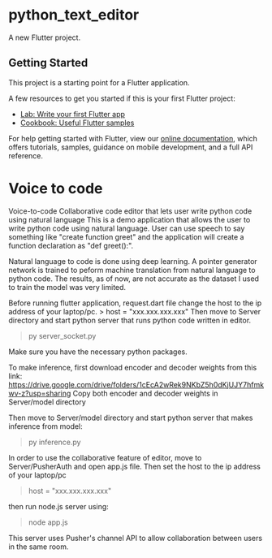 # python_text_editor

A new Flutter project.

## Getting Started

This project is a starting point for a Flutter application.

A few resources to get you started if this is your first Flutter project:

- [Lab: Write your first Flutter app](https://flutter.dev/docs/get-started/codelab)
- [Cookbook: Useful Flutter samples](https://flutter.dev/docs/cookbook)

For help getting started with Flutter, view our
[online documentation](https://flutter.dev/docs), which offers tutorials,
samples, guidance on mobile development, and a full API reference.


# Voice to code
 

Voice-to-code Collaborative code editor that lets user write python code using natural language This is a demo application that allows the user to write python code using natural language. 
User can use speech to say something like "create function greet" and the application will create a function declaration as "def greet():". 

Natural language to code is done using deep learning. A pointer generator network is trained to peform machine translation from natural language to python code. The results, as of now, are not accurate as the dataset I used to train the model was very limited. 

Before running flutter application, request.dart file change the host to the ip address of your laptop/pc. > host = "xxx.xxx.xxx.xxx" Then move to Server directory and start python server that runs python code written in editor. 
> py server_socket.py 

Make sure you have the necessary python packages. 

To make inference, first download encoder and decoder weights from this link:
https://drive.google.com/drive/folders/1cEcA2wRek9NKbZ5h0dKjUJY7hfmkwv-z?usp=sharing
Copy both encoder and decoder weights in Server/model directory

Then move to Server/model directory and start python server that makes inference from model: 
> py inference.py 

In order to use the collaborative feature of editor, move to Server/PusherAuth and open app.js file. Then set the host to the ip address of your laptop/pc 

> host = "xxx.xxx.xxx.xxx" 

then run node.js server using: 
> node app.js 

This server uses Pusher's channel API to allow collaboration between users in the same room.
